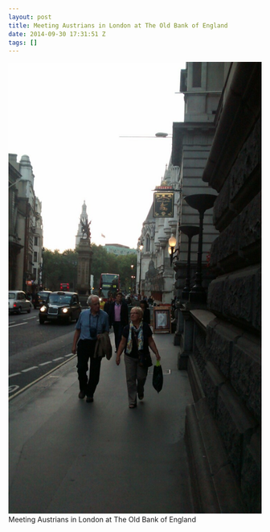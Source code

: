 ```yaml
---
layout: post
title: Meeting Austrians in London at The Old Bank of England
date: 2014-09-30 17:31:51 Z
tags: []
---
```

![](/media/2014/09/98817635237.jpg)
Meeting Austrians in London at The Old Bank of England
